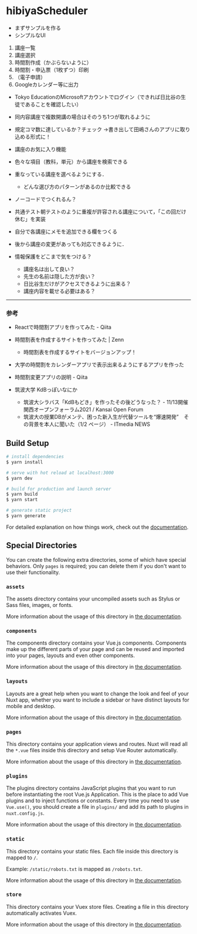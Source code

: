# hibiyaScheduler

- まずサンプルを作る
- シンプルなUI

1. 講座一覧
2. 講座選択
3. 時間割作成（かぶらないように）
4. 時間割・申込票（1枚ずつ）印刷
5. （電子申請）
6. Googleカレンダー等に出力 

- Tokyo EducationのMicrosoftアカウントでログイン（できれば日比谷の生徒であることを確認したい）

-  同内容講座で複数開講の場合はそのうち1つが取れるように
- 規定コマ数に達しているか？チェック
→書き出して田嶋さんのアプリに取り込める形式に！

- 講座のお気に入り機能
- 色々な項目（教科，単元）から講座を検索できる
- 重なっている講座を選べるようにする．
	- どんな選び方のパターンがあるのか比較できる
- ノーコードでつくれるん？
- 共通テスト朝テストのように重複が許容される講座について，「この回だけ休む」を実装
- 自分で各講座にメモを追加できる欄をつくる
- 後から講座の変更があっても対応できるように．
- 情報保護をどこまで気をつける？
	- 講座名は出して良い？
	- 先生の名前は隠した方が良い？
	- 日比谷生だけがアクセスできるように出来る？
	- 講座内容を載せる必要はある？
---

### 参考

- Reactで時間割アプリを作ってみた - Qiita
- 時間割表を作成するサイトを作ってみた | Zenn
	- 時間割表を作成するサイトをバージョンアップ！
- 大学の時間割をカレンダーアプリで表示出来るようにするアプリを作った
- 時間割変更アプリの説明 - Qiita

- 筑波大学 KdBっぽいなにか
	- 筑波大シラバス「KdBもどき」を作ったその後どうなった？ - 11/13開催 関西オープンフォーラム2021 / Kansai Open Forum
	- 筑波大の授業DBがメンテ、困った新入生が代替ツールを“爆速開発”　その背景を本人に聞いた（1/2 ページ） - ITmedia NEWS

## Build Setup

```bash
# install dependencies
$ yarn install

# serve with hot reload at localhost:3000
$ yarn dev

# build for production and launch server
$ yarn build
$ yarn start

# generate static project
$ yarn generate
```

For detailed explanation on how things work, check out the [documentation](https://nuxtjs.org).

## Special Directories

You can create the following extra directories, some of which have special behaviors. Only `pages` is required; you can delete them if you don't want to use their functionality.

### `assets`

The assets directory contains your uncompiled assets such as Stylus or Sass files, images, or fonts.

More information about the usage of this directory in [the documentation](https://nuxtjs.org/docs/2.x/directory-structure/assets).

### `components`

The components directory contains your Vue.js components. Components make up the different parts of your page and can be reused and imported into your pages, layouts and even other components.

More information about the usage of this directory in [the documentation](https://nuxtjs.org/docs/2.x/directory-structure/components).

### `layouts`

Layouts are a great help when you want to change the look and feel of your Nuxt app, whether you want to include a sidebar or have distinct layouts for mobile and desktop.

More information about the usage of this directory in [the documentation](https://nuxtjs.org/docs/2.x/directory-structure/layouts).


### `pages`

This directory contains your application views and routes. Nuxt will read all the `*.vue` files inside this directory and setup Vue Router automatically.

More information about the usage of this directory in [the documentation](https://nuxtjs.org/docs/2.x/get-started/routing).

### `plugins`

The plugins directory contains JavaScript plugins that you want to run before instantiating the root Vue.js Application. This is the place to add Vue plugins and to inject functions or constants. Every time you need to use `Vue.use()`, you should create a file in `plugins/` and add its path to plugins in `nuxt.config.js`.

More information about the usage of this directory in [the documentation](https://nuxtjs.org/docs/2.x/directory-structure/plugins).

### `static`

This directory contains your static files. Each file inside this directory is mapped to `/`.

Example: `/static/robots.txt` is mapped as `/robots.txt`.

More information about the usage of this directory in [the documentation](https://nuxtjs.org/docs/2.x/directory-structure/static).

### `store`

This directory contains your Vuex store files. Creating a file in this directory automatically activates Vuex.

More information about the usage of this directory in [the documentation](https://nuxtjs.org/docs/2.x/directory-structure/store).
